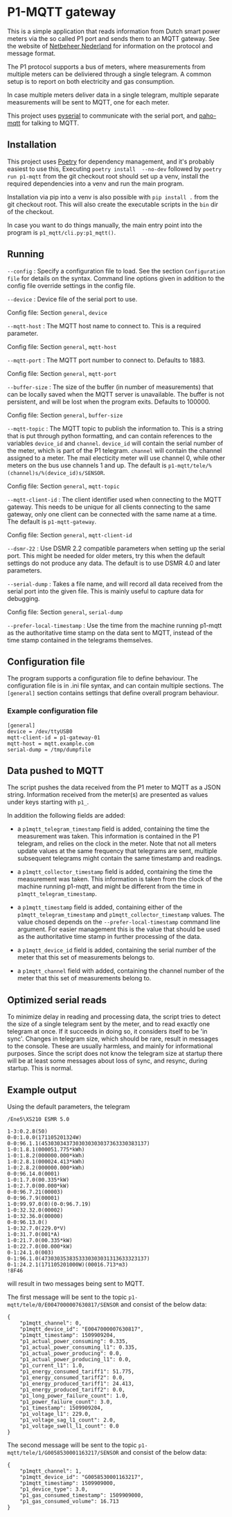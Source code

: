 # P1-MQTT gateway

This is a simple application that reads information from Dutch smart
power meters via the so called P1 port and sends them to an MQTT gateway.
See the website of [Netbeheer Nederland](https://www.netbeheernederland.nl/dossiers/slimme-meter-15/documenten)
for information on the protocol and message format.

The P1 protocol supports a bus of meters, where measurements from multiple
meters can be deliviered through a single telegram. A common setup is to
report on both electricity and gas consumption.

In case multiple meters deliver data in a single telegram, multiple
separate measurements will be sent to MQTT, one for each meter.

This project uses [pyserial](https://pypi.org/project/pyserial/) to communicate
with the serial port, and [paho-mqtt](https://pypi.org/project/paho-mqtt/)
for talking to MQTT.

## Installation

This project uses [Poetry](https://python-poetry.org/) for dependency
management, and it's probably easiest to use this, Executing `poetry install 
--no-dev` followed by `poetry run p1-mqtt` from the git checkout root should
set up a venv, install the required dependencies into a venv and run
the main program.

Installation via pip into a venv is also possible with `pip install .` from
the git checkout root. This will also create the executable scripts in the
`bin` dir of the checkout.

In case you want to do things manually, the main entry point into
the program is `p1_mqtt/cli.py:p1_mqtt()`.

## Running

`--config`
: Specify a configuration file to load. See the section `Configuration file`
  for details on the syntax. Command line options given in addition to the
  config file override settings in the config file.

`--device`
: Device file of the serial port to use.

  Config file: Section `general`, `device`

`--mqtt-host`
: The MQTT host name to connect to. This is a required parameter.

  Config file: Section `general`, `mqtt-host`

`--mqtt-port`
: The MQTT port number to connect to. Defaults to 1883.

  Config file: Section `general`, `mqtt-port`

`--buffer-size`
: The size of the buffer (in number of measurements) that can be locally
  saved when the MQTT server is unavailable. The buffer is not persistent,
  and will be lost when the program exits. Defaults to 100000.

  Config file: Section `general`, `buffer-size`

`--mqtt-topic`
: The MQTT topic to publish the information to. This is a string that is put
  through python formatting, and can contain references to the variables `device_id`
  and `channel`. `device_id` will contain the serial number of the meter, which
  is part of the P1 telegram.
  `channel` will contain the channel assigned to a meter. The mail electicity
  meter will use channel 0, while other meters on the bus use channels 1
  and up.
  The default is `p1-mqtt/tele/%(channel)s/%(device_id)s/SENSOR`.

  Config file: Section `general`, `mqtt-topic`

`--mqtt-client-id`
: The client identifier used when connecting to the MQTT gateway. This needs
  to be unique for all clients connecting to the same gateway, only one
  client can be connected with the same name at a time. The default is
  `p1-mqtt-gateway`.

  Config file: Section `general`, `mqtt-client-id`

`--dsmr-22`
: Use DSMR 2.2 compatible parameters when setting up the serial port. This
  might be needed for older meters, try this when the default settings do
  not produce any data. The default is to use DSMR 4.0 and later parameters.

`--serial-dump`
: Takes a file name, and will record all data received from the serial
  port into the given file. This is mainly useful to capture data for
  debugging.

  Config file: Section `general`, `serial-dump`

`--prefer-local-timestamp`
: Use the time from the machine running p1-mqtt as the authoritative
  time stamp on the data sent to MQTT, instead of the time stamp contained
  in the telegrams themselves.

## Configuration file
The program supports a configuration file to define behaviour. The
configuration file is in .ini file syntax, and can contain multiple sections.
The `[general]` section contains settings that define overall program
behaviour.

### Example configuration file

```
[general]
device = /dev/ttyUSB0
mqtt-client-id = p1-gateway-01
mqtt-host = mqtt.example.com
serial-dump = /tmp/dumpfile

```
## Data pushed to MQTT

The script pushes the data received from the P1 meter to MQTT as a JSON
string. Information received from the meter(s) are presented as values
under keys starting with `p1_`.

In addition the following fields are added:

- a `p1mqtt_telegram_timestamp` field is added, containing the time the measurement
  was taken. This information is contained in the P1 telegram, and relies
  on the clock in the meter. Note that not all meters update values at
  the same frequency that telegrams are sent, multiple subsequent telegrams
  might contain the same timestamp and readings.

- a `p1mqtt_collector_timestamp` field is added, containing the time the measurement
  was taken. This information is taken from the clock of the machine
  running p1-mqtt, and might be different from the time in `p1mqtt_telegram_timestamp`.

- a `p1mqtt_timestamp` field is added, containing either of the
  `p1mqtt_telegram_timestamp` and `p1mqtt_collector_timestamp` values.
  The value chosed depends on the `--prefer-local-timestamp` command line
  argument. For easier management this is the value that should be used
  as the authoritative time stamp in further processing of the data.

- a `p1mqtt_device_id` field is added, containing the serial number of the meter
  that this set of measurements belongs to.

- a `p1mqtt_channel` field with added, containing the channel number
  of the meter that this set of measurements belong to.


## Optimized serial reads

To minimize delay in reading and processing data, the script tries to detect
the size of a single telegram sent by the meter, and to read exactly one telegram
at once. If it succeeds in doing so, it considers itself to be 'in sync'.
Changes in telegram size, which should be rare, result in messages to the
console. These are usually harmless, and mainly for informational purposes.
Since the script does not know the telegram size at startup there will be
at least some messages about loss of sync, and resync, during startup. This
is normal.


## Example output

Using the default parameters, the telegram

```
/Ene5\XS210 ESMR 5.0

1-3:0.2.8(50)
0-0:1.0.0(171105201324W)
0-0:96.1.1(4530303437303030303037363330383137)
1-0:1.8.1(000051.775*kWh)
1-0:1.8.2(000000.000*kWh)
1-0:2.8.1(000024.413*kWh)
1-0:2.8.2(000000.000*kWh)
0-0:96.14.0(0001)
1-0:1.7.0(00.335*kW)
1-0:2.7.0(00.000*kW)
0-0:96.7.21(00003)
0-0:96.7.9(00001)
1-0:99.97.0(0)(0-0:96.7.19)
1-0:32.32.0(00002)
1-0:32.36.0(00000)
0-0:96.13.0()
1-0:32.7.0(229.0*V)
1-0:31.7.0(001*A)
1-0:21.7.0(00.335*kW)
1-0:22.7.0(00.000*kW)
0-1:24.1.0(003)
0-1:96.1.0(4730303538353330303031313633323137)
0-1:24.2.1(171105201000W)(00016.713*m3)
!8F46
```

will result in two messages being sent to MQTT.

The first message will be sent to the topic
`p1-mqtt/tele/0/E0047000007630817/SENSOR` and consist of the below
data:

```
{
    "p1mqtt_channel": 0,
    "p1mqtt_device_id": "E0047000007630817",
    "p1mqtt_timestamp": 1509909204,
    "p1_actual_power_consuming": 0.335,
    "p1_actual_power_consuming_l1": 0.335,
    "p1_actual_power_producing": 0.0,
    "p1_actual_power_producing_l1": 0.0,
    "p1_current_l1": 1.0,
    "p1_energy_consumed_tariff1": 51.775,
    "p1_energy_consumed_tariff2": 0.0,
    "p1_energy_produced_tariff1": 24.413,
    "p1_energy_produced_tariff2": 0.0,
    "p1_long_power_failure_count": 1.0,
    "p1_power_failure_count": 3.0,
    "p1_timestamp": 1509909204,
    "p1_voltage_l1": 229.0,
    "p1_voltage_sag_l1_count": 2.0,
    "p1_voltage_swell_l1_count": 0.0
}
```

The second message will be sent to the topic
`p1-mqtt/tele/1/G0058530001163217/SENSOR` and consist of the below
data:

```
{
    "p1mqtt_channel": 1,
    "p1mqtt_device_id": "G0058530001163217",
    "p1mqtt_timestamp": 1509909000,
    "p1_device_type": 3.0,
    "p1_gas_consumed_timestamp": 1509909000,
    "p1_gas_consumed_volume": 16.713
}
```
